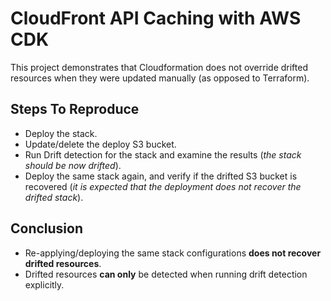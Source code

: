 # CloudFront API Caching with AWS CDK

This project demonstrates that Cloudformation does not override drifted resources when they were updated manually (as opposed to Terraform).

## Steps To Reproduce

- Deploy the stack.
- Update/delete the deploy S3 bucket.
- Run Drift detection for the stack and examine the results (*the stack should be now drifted*).
- Deploy the same stack again, and verify if the drifted S3 bucket is recovered (*it is expected that the deployment does not recover the drifted stack*).

## Conclusion

- Re-applying/deploying the same stack configurations **does not recover drifted resources**.
- Drifted resources **can only** be detected when running drift detection explicitly.
